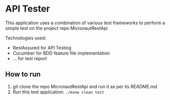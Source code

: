 # API Tester

This application uses a combination of various test frameworks to perform a simple test on the project repo MicronautRestApi

Technologies used:
* RestAssured for API Testing
* Cucumber for BDD feature file implementation
* ... for test report

## How to run

1. git clone the repo MicronautRestApi and run it as per its README.md
2. Run this test application: ```./mvnw clean test```